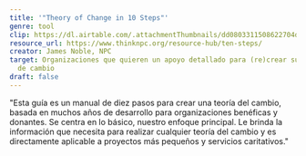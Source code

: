 ```yaml
---
title: '"Theory of Change in 10 Steps"'
genre: tool
clip: https://dl.airtable.com/.attachmentThumbnails/dd0803311508622704d1062f4e1cc464/bed530c0
resource_url: https://www.thinknpc.org/resource-hub/ten-steps/
creator: James Noble, NPC
target: Organizaciones que quieren un apoyo detallado para (re)crear su teoría
  de cambio
draft: false
---
```

"Esta guía es un manual de diez pasos para crear una teoría del cambio, basada en muchos años de desarrollo para organizaciones benéficas y donantes. Se centra en lo básico, nuestro enfoque principal. Le brinda la información que necesita para realizar cualquier teoría del cambio y es directamente aplicable a proyectos más pequeños y servicios caritativos."